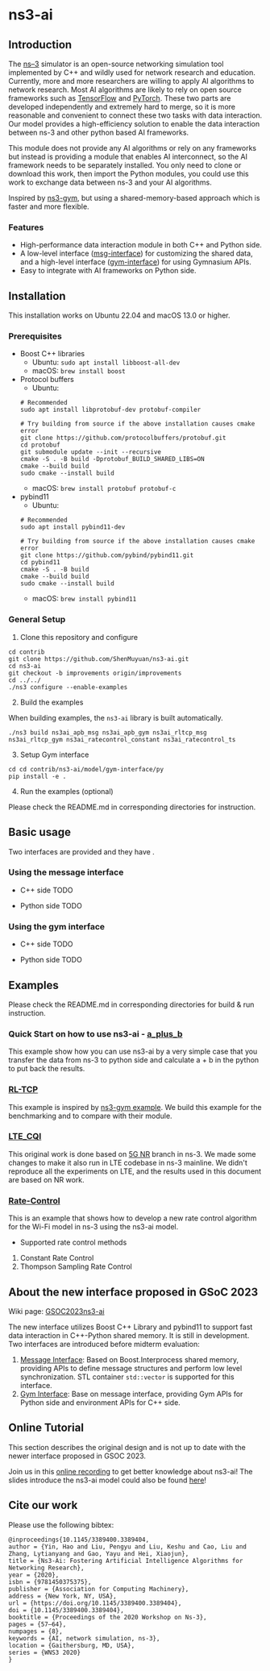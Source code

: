 # ns3-ai

## Introduction

The [ns–3](https://www.nsnam.org/) simulator is an open-source networking simulation tool implemented by C++ and wildly
used for network research and education. Currently, more and more researchers are willing to apply AI algorithms to
network research. Most AI algorithms are likely to rely on open source frameworks such
as [TensorFlow](https://www.tensorflow.org/) and [PyTorch](https://pytorch.org/). These two parts are developed
independently and extremely hard to merge, so it is more reasonable and convenient to connect these two tasks with data
interaction. Our model provides a high-efficiency solution to enable the data interaction between ns-3 and other python
based AI frameworks.

This module does not provide any AI algorithms or rely on any frameworks but instead is providing a module that
enables AI interconnect, so the AI framework needs to be separately installed. You only need to clone or download this
work, then import the Python modules, you could use this work to exchange data between ns-3 and your AI algorithms.

Inspired by [ns3-gym](https://github.com/tkn-tub/ns3-gym), but using a shared-memory-based approach which is faster and
more flexible.

### Features

- High-performance data interaction module in both C++ and Python side.
- A low-level interface ([msg-interface](model/msg-interface)) for customizing the shared data, and a high-level
  interface ([gym-interface](model/gym-interface)) for using Gymnasium APIs.
- Easy to integrate with AI frameworks on Python side.

## Installation

This installation works on Ubuntu 22.04 and macOS 13.0 or higher.

### Prerequisites

- Boost C++ libraries
    - Ubuntu: `sudo apt install libboost-all-dev`
    - macOS: `brew install boost`
- Protocol buffers
    - Ubuntu:
    ```shell
    # Recommended
    sudo apt install libprotobuf-dev protobuf-compiler
    
    # Try building from source if the above installation causes cmake error
    git clone https://github.com/protocolbuffers/protobuf.git
    cd protobuf
    git submodule update --init --recursive
    cmake -S . -B build -Dprotobuf_BUILD_SHARED_LIBS=ON
    cmake --build build
    sudo cmake --install build
    ```
    - macOS: `brew install protobuf protobuf-c`
- pybind11
    - Ubuntu:
    ```shell
    # Recommended
    sudo apt install pybind11-dev
    
    # Try building from source if the above installation causes cmake error
    git clone https://github.com/pybind/pybind11.git
    cd pybind11
    cmake -S . -B build
    cmake --build build
    sudo cmake --install build
    ```
    - macOS: `brew install pybind11`

### General Setup

1. Clone this repository and configure

```shell
cd contrib
git clone https://github.com/ShenMuyuan/ns3-ai.git
cd ns3-ai
git checkout -b improvements origin/improvements
cd ../../
./ns3 configure --enable-examples
```

2. Build the examples

When building examples, the `ns3-ai` library is built automatically.

```shell
./ns3 build ns3ai_apb_msg ns3ai_apb_gym ns3ai_rltcp_msg ns3ai_rltcp_gym ns3ai_ratecontrol_constant ns3ai_ratecontrol_ts
```

3. Setup Gym interface

```shell
cd cd contrib/ns3-ai/model/gym-interface/py
pip install -e .
```

4. Run the examples (optional)

Please check the README.md in corresponding directories for instruction.

## Basic usage

Two interfaces are provided and they have .

### Using the message interface

- C++ side
  TODO

- Python side
  TODO

### Using the gym interface

- C++ side
  TODO

- Python side
  TODO

## Examples

Please check the README.md in corresponding directories for build & run instruction.

### Quick Start on how to use ns3-ai - [a_plus_b](examples/a_plus_b)

This example show how you can use ns3-ai by a very simple case that you transfer the data from ns-3 to python side and
calculate a + b in the python to put back the results.

### [RL-TCP](examples/rl-tcp/)

This example is inspired by [ns3-gym example](https://github.com/tkn-tub/ns3-gym#rl-tcp). We build this example for the
benchmarking and to compare with their module.

### [LTE_CQI](examples/lte_cqi/)

This original work is done based on [5G NR](https://5g-lena.cttc.es/) branch in ns-3. We made some changes to make it
also run in LTE codebase in ns-3 mainline. We didn't reproduce all the experiments on LTE, and the results used in this
document are based on NR work.

### [Rate-Control](examples/rate-control)

This is an example that shows how to develop a new rate control algorithm for the Wi-Fi model in ns-3 using the ns3-ai
model.

- Supported rate control methods

1. Constant Rate Control
2. Thompson Sampling Rate Control

## About the new interface proposed in GSoC 2023

Wiki page: [GSOC2023ns3-ai](https://www.nsnam.org/wiki/GSOC2023ns3-ai)

The new interface utilizes Boost C++ Library and pybind11 to support fast data interaction in C++-Python shared memory.
It is still in development. Two interfaces are introduced before midterm evaluation:

1. [Message Interface](https://github.com/ShenMuyuan/ns3-ai/tree/improvements/model/msg-interface): Based on
   Boost.Interprocess shared memory, providing APIs to define message structures and perform
   low level synchronization. STL container `std::vector` is supported for this interface.
2. [Gym Interface](https://github.com/ShenMuyuan/ns3-ai/tree/improvements/model/gym-interface): Base on message
   interface, providing Gym APIs for Python side and environment APIs for C++ side.

## Online Tutorial

This section describes the original design and is not up to date with the newer interface proposed in GSOC 2023.

Join us in this [online recording](https://vimeo.com/566296651) to get better knowledge about ns3-ai! The slides
introduce the ns3-ai model could also be
found [here](https://www.nsnam.org/wp-content/uploads/2021/tutorials/ns3-ai-tutorial-June-2021.pdf)!

## Cite our work

Please use the following bibtex:

```
@inproceedings{10.1145/3389400.3389404,
author = {Yin, Hao and Liu, Pengyu and Liu, Keshu and Cao, Liu and Zhang, Lytianyang and Gao, Yayu and Hei, Xiaojun},
title = {Ns3-Ai: Fostering Artificial Intelligence Algorithms for Networking Research},
year = {2020},
isbn = {9781450375375},
publisher = {Association for Computing Machinery},
address = {New York, NY, USA},
url = {https://doi.org/10.1145/3389400.3389404},
doi = {10.1145/3389400.3389404},
booktitle = {Proceedings of the 2020 Workshop on Ns-3},
pages = {57–64},
numpages = {8},
keywords = {AI, network simulation, ns-3},
location = {Gaithersburg, MD, USA},
series = {WNS3 2020}
}
  
```
